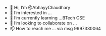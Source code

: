 - 👋 Hi, I’m @AbhayyChaudhary
- 👀 I’m interested in ...
- 🌱 I’m currently learning ...BTech CSE
- 💞️ I’m looking to collaborate on ...
- 📫 How to reach me ... via msg 9997330064

<!---
AbhayyChaudhary/AbhayyChaudhary is a ✨ special ✨ repository because its `README.md` (this file) appears on your GitHub profile.
You can click the Preview link to take a look at your changes.
--->
